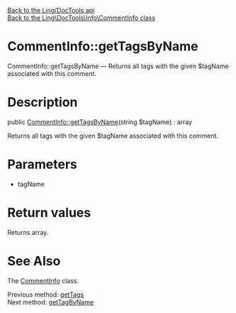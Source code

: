 [Back to the Ling/DocTools api](https://github.com/lingtalfi/DocTools/blob/master/doc/api/Ling/DocTools.md)<br>
[Back to the Ling\DocTools\Info\CommentInfo class](https://github.com/lingtalfi/DocTools/blob/master/doc/api/Ling/DocTools/Info/CommentInfo.md)


CommentInfo::getTagsByName
================



CommentInfo::getTagsByName — Returns all tags with the given $tagName associated with this comment.




Description
================


public [CommentInfo::getTagsByName](https://github.com/lingtalfi/DocTools/blob/master/doc/api/Ling/DocTools/Info/CommentInfo/getTagsByName.md)(string $tagName) : array




Returns all tags with the given $tagName associated with this comment.




Parameters
================


- tagName

    


Return values
================

Returns array.








See Also
================

The [CommentInfo](https://github.com/lingtalfi/DocTools/blob/master/doc/api/Ling/DocTools/Info/CommentInfo.md) class.

Previous method: [getTags](https://github.com/lingtalfi/DocTools/blob/master/doc/api/Ling/DocTools/Info/CommentInfo/getTags.md)<br>Next method: [getTagByName](https://github.com/lingtalfi/DocTools/blob/master/doc/api/Ling/DocTools/Info/CommentInfo/getTagByName.md)<br>

